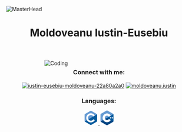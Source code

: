 ![MasterHead](https://miro.medium.com/v2/resize:fit:1400/1*641jWUJsaII6YX1x9_1lRA.gif)
<h1 align="center">Moldoveanu Iustin-Eusebiu</h1>
<h3 align="center"></h3>
</br>
</br>
<img align="right" alt="Coding" width="400" src="https://camo.githubusercontent.com/c1dcb74cc1c1835b1d716f5051499a2814c683c806b15f04b0eba492863703e9/68747470733a2f2f63646e2e6472696262626c652e636f6d2f75736572732f3733303730332f73637265656e73686f74732f363538313234332f6176656e746f2e676966">

<h3 align="center">Connect with me:</h3>
<p align="center">
<a href="https://linkedin.com/in/iustin-eusebiu-moldoveanu-22a80a2a0" target="blank"><img align="center" src="https://raw.githubusercontent.com/rahuldkjain/github-profile-readme-generator/master/src/images/icons/Social/linked-in-alt.svg" alt="iustin-eusebiu-moldoveanu-22a80a2a0" height="30" width="40" /></a>
<a href="https://instagram.com/moldoveanu.iustin" target="blank"><img align="center" src="https://raw.githubusercontent.com/rahuldkjain/github-profile-readme-generator/master/src/images/icons/Social/instagram.svg" alt="moldoveanu.iustin" height="30" width="40" /></a>
  
</p>

<h3 align="center">Languages:</h3>
<p align="center"> <a href="https://www.cprogramming.com/" target="_blank" rel="noreferrer"> <img src="https://raw.githubusercontent.com/devicons/devicon/master/icons/c/c-original.svg" alt="c" width="40" height="40"/> </a> <a href="https://www.w3schools.com/cpp/" target="_blank" rel="noreferrer"> <img src="https://raw.githubusercontent.com/devicons/devicon/master/icons/cplusplus/cplusplus-original.svg" alt="cplusplus" width="40" height="40"/> </a> </p>
